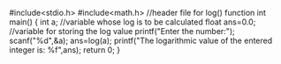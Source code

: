 #include<stdio.h>
#include<math.h> //header file for log() function
int main()
{
    int a; //variable whose log is to be calculated
    float ans=0.0; //variable for storing the log value
    printf("Enter the number:");
    scanf("%d",&a);
    ans=log(a);
    printf("The logarithmic value of the entered integer is: %f",ans);
return 0;
}
